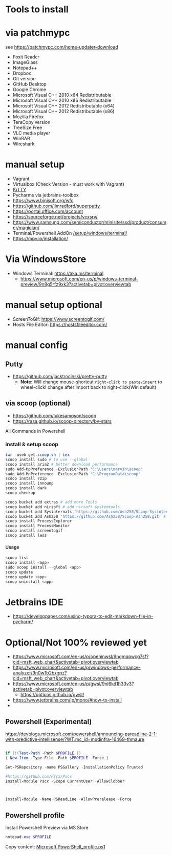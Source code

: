 # Tools to install

# via patchmypc

see https://patchmypc.com/home-updater-download

- Foxit Reader
- ImageGlass
- Notepad++
- Dropbox
- Git version
- GitHub Desktop
- Google Chrome
- Microsoft Visual C++ 2010 x64 Redistributable
- Microsoft Visual C++ 2010 x86 Redistributable
- Microsoft Visual C++ 2012 Redistributable (x64)
- Microsoft Visual C++ 2012 Redistributable (x86)
- Mozilla Firefox
- TeraCopy version
- TreeSize Free
- VLC media player
- WinRAR
- Wireshark

# manual setup

- Vagrant
- Virtualbox (Check Version - must work with Vagrant)
- [KiTTY](http://kitty.9bis.net/)
- Pycharms via jetbrains-toolbox
- https://www.binisoft.org/wfc
- https://github.com/jimradford/superputty
- https://portal.office.com/account
- https://sourceforge.net/projects/vcxsrv/
- https://www.samsung.com/semiconductor/minisite/ssd/product/consumer/magician/
- Terminal/Powershell AddOn [/setup/windows/terminal/](/setup/windows/terminal/)
- https://mpv.io/installation/

# Via WindowsStore

- Windows Terminal: https://aka.ms/terminal
    - https://www.microsoft.com/en-us/p/windows-terminal-preview/9n8g5rfz9xk3?activetab=pivot:overviewtab

# manual setup optional

- ScreenToGif: https://www.screentogif.com/
- Hosts File Editor: https://hostsfileeditor.com/

# manual config

## Putty

- https://github.com/jacktrocinski/pretty-putty
    - **Note:** Will change mouse-shortcut `right-click to paste/insert` to wheel-click! change after import back to right-click(Win default)

## via scoop (optional)

- https://github.com/lukesampson/scoop
- https://rasa.github.io/scoop-directory/by-stars

All Commands in Powershell
### install & setup scoop
````powershell
iwr -useb get.scoop.sh | iex
scoop install sudo # to use --global
scoop install aria2 # better download performance
sudo Add-MpPreference -ExclusionPath 'C:\Users\marvin\scoop'
sudo Add-MpPreference -ExclusionPath 'C:\ProgramData\scoop'
scoop install 7zip
scoop install innounp 
scoop install dark
scoop checkup
````

````powershell
scoop bucket add extras # add more Tools
scoop bucket add nirsoft # add nirsoft systemtools
scoop bucket add Sysinternals 'https://github.com/Ash258/Scoop-Sysinternals.git' # add sysinternal tools
scoop bucket add Ash258 'https://github.com/Ash258/Scoop-Ash258.git' # add more 3rd party tools
scoop install ProcessExplorer  
scoop install ProcessMonitor
scoop install screentogif
scoop install less
````

#### Usage

````powershell
scoop list
scoop install <app>
sudo scoop install --global <app>
scoop update
scoop update <app>
scoop uninstall <app>
````

# Jetbrains IDE

- https://developpaper.com/using-typora-to-edit-markdown-file-in-pycharm/

# Optional/Not 100% reviewed yet

- https://www.microsoft.com/en-us/p/openinwsl/9ngmqpwcg7sf?cid=msft_web_chart&activetab=pivot:overviewtab
- https://www.microsoft.com/en-us/p/windows-performance-analyzer/9n0w1b2bxgnz?cid=msft_web_chart&activetab=pivot:overviewtab
- https://www.microsoft.com/en-us/p/gwsl/9nl6kd1h33v3?activetab=pivot:overviewtab
  - https://opticos.github.io/gwsl/
- https://www.jetbrains.com/lp/mono/#how-to-install
- 
## Powershell (Experimental)

https://devblogs.microsoft.com/powershell/announcing-psreadline-2-1-with-predictive-intellisense/?WT.mc_id=modinfra-16469-thmaure
````powershell

if (!(Test-Path -Path $PROFILE ))
{ New-Item -Type File -Path $PROFILE -Force }

Set-PSRepository -name PSGallery -InstallationPolicy Trusted

#https://github.com/Pscx/Pscx
Install-Module Pscx -Scope CurrentUser -AllowClobber



Install-Module -Name PSReadLine -AllowPrerelease -Force
````

## Powershell profile

Install Powershell Preview via MS Store
````powershell
notepad.exe $PROFILE
````
Copy content: [Microsoft.PowerShell_profile.ps1](Microsoft.PowerShell_profile.ps1)

